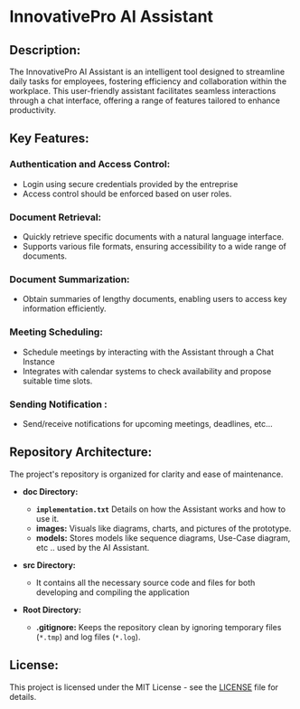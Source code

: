 # InnovativePro AI Assistant

## Description:
The InnovativePro AI Assistant is an intelligent tool designed to streamline daily tasks for employees, fostering efficiency and collaboration within the workplace. This user-friendly assistant facilitates seamless interactions through a chat interface, offering a range of features tailored to enhance productivity.

## Key Features:

### Authentication and Access Control:
- Login using secure credentials provided by the entreprise
- Access control should be enforced based on user roles.

### Document Retrieval:
- Quickly retrieve specific documents with a natural language interface.
- Supports various file formats, ensuring accessibility to a wide range of documents.

### Document Summarization:
- Obtain summaries of lengthy documents, enabling users to access key information efficiently.

### Meeting Scheduling:
- Schedule meetings by interacting with the Assistant through a Chat Instance
- Integrates with calendar systems to check availability and propose suitable time slots.

### Sending Notification :
- Send/receive  notifications for upcoming meetings, deadlines, etc...


## Repository Architecture:
The project's repository is organized for clarity and ease of maintenance.

- **doc Directory:**
  - **`implementation.txt`** Details on how the Assistant works and how to use it.
  - **images:** Visuals like diagrams, charts, and pictures of the prototype.
  - **models:** Stores models like sequence diagrams, Use-Case diagram, etc .. used by the AI Assistant.

- **src Directory:**
  - It contains all the necessary source code and files for both developing and compiling the application 

- **Root Directory:**
  - **.gitignore:** Keeps the repository clean by ignoring temporary files (`*.tmp`) and log files (`*.log`).

## License:
This project is licensed under the MIT License - see the [LICENSE](LICENSE) file for details.
